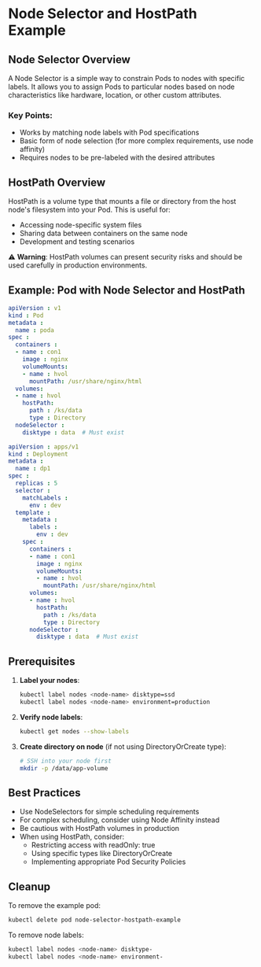 # Node Selector and HostPath Example

## Node Selector Overview

A Node Selector is a simple way to constrain Pods to nodes with specific labels. It allows you to assign Pods to particular nodes based on node characteristics like hardware, location, or other custom attributes.

### Key Points:
- Works by matching node labels with Pod specifications
- Basic form of node selection (for more complex requirements, use node affinity)
- Requires nodes to be pre-labeled with the desired attributes

## HostPath Overview

HostPath is a volume type that mounts a file or directory from the host node's filesystem into your Pod. This is useful for:
- Accessing node-specific system files
- Sharing data between containers on the same node
- Development and testing scenarios

⚠️ **Warning**: HostPath volumes can present security risks and should be used carefully in production environments.

## Example: Pod with Node Selector and HostPath


```yaml
apiVersion : v1
kind : Pod 
metadata :
  name : poda
spec :
  containers :
  - name : con1
    image : nginx
    volumeMounts:
    - name : hvol
      mountPath: /usr/share/nginx/html
  volumes:
  - name : hvol
    hostPath:
      path : /ks/data
      type : Directory
  nodeSelector :
    disktype : data  # Must exist
```

```yaml
apiVersion : apps/v1
kind : Deployment
metadata :
  name : dp1
spec : 
  replicas : 5
  selector : 
    matchLabels :
      env : dev
  template : 
    metadata :
      labels :
        env : dev
    spec :
      containers :
      - name : con1
        image : nginx
        volumeMounts:
        - name : hvol
          mountPath: /usr/share/nginx/html
      volumes:
      - name : hvol
        hostPath:
          path : /ks/data
          type : Directory
      nodeSelector :
        disktype : data  # Must exist
```

## Prerequisites

1. **Label your nodes**:
   ```bash
   kubectl label nodes <node-name> disktype=ssd
   kubectl label nodes <node-name> environment=production
   ```

2. **Verify node labels**:
   ```bash
   kubectl get nodes --show-labels
   ```

3. **Create directory on node** (if not using DirectoryOrCreate type):
   ```bash
   # SSH into your node first
   mkdir -p /data/app-volume
   ```

## Best Practices

- Use NodeSelectors for simple scheduling requirements
- For complex scheduling, consider using Node Affinity instead
- Be cautious with HostPath volumes in production
- When using HostPath, consider:
  - Restricting access with readOnly: true
  - Using specific types like DirectoryOrCreate
  - Implementing appropriate Pod Security Policies

## Cleanup

To remove the example pod:
```bash
kubectl delete pod node-selector-hostpath-example
```

To remove node labels:
```bash
kubectl label nodes <node-name> disktype-
kubectl label nodes <node-name> environment-
```